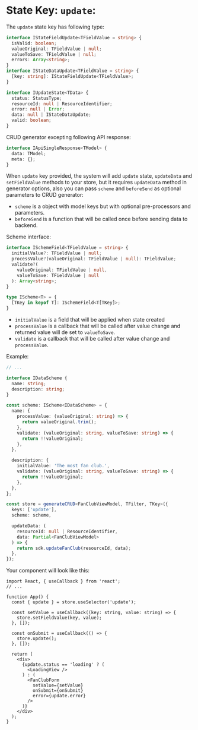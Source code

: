 # State Key: `update`:

The `update` state key has following type:

```typescript
interface IStateFieldUpdate<TFieldValue = string> {
  isValid: boolean;
  valueOriginal: TFieldValue | null;
  valueToSave: TFieldValue | null;
  errors: Array<string>;
}
interface IStateDataUpdate<TFieldValue = string> {
  [key: string]: IStateFieldUpdate<TFieldValue>;
}

interface IUpdateState<TData> {
  status: StatusType;
  resourceId: null | ResourceIdentifier;
  error: null | Error;
  data: null | IStateDataUpdate;
  valid: boolean;
}
```

CRUD generator excepting following API response:

```typescript
interface IApiSingleResponse<TModel> {
  data: TModel;
  meta: {};
}
```

When `update` key provided, the system will add `update` state, `updateData` and `setFieldValue` methods to your store, but it requires `updateData` method in generator options, also you can pass `scheme` and `beforeSend` as optional parameters to CRUD generator:

- `scheme` is a object with model keys but with optional pre-processors and parameters.
- `beforeSend` is a function that will be called once before sending data to backend.

Scheme interface:

```typescript
interface ISchemeField<TFieldValue = string> {
  initialValue?: TFieldValue | null;
  processValue?(valueOriginal: TFieldValue | null): TFieldValue;
  validate?(
    valueOriginal: TFieldValue | null,
    valueToSave: TFieldValue | null
  ): Array<string>;
}

type IScheme<T> = {
  [TKey in keyof T]: ISchemeField<T[TKey]>;
}
```

- `initialValue` is a field that will be applied when state created
- `processValue` is a callback that will be called after value change and returned value
  will de set to `valueToSave`.
- `validate` is a callback that will be called after value change and `processValue`.

Example:

```typescript
// ...

interface IDataScheme {
  name: string;
  description: string;
}

const scheme: IScheme<IDataScheme> = {
  name: {
    processValue: (valueOriginal: string) => {
      return valueOriginal.trim();
    },
    validate: (valueOriginal: string, valueToSave: string) => {
      return !!valueOriginal;
    },
  },

  description: {
    initialValue: 'The most fan club.',
    validate: (valueOriginal: string, valueToSave: string) => {
      return !!valueOriginal;
    },
  },
};

const store = generateCRUD<FanClubViewModel, TFilter, TKey>({
  keys: ['update'],
  scheme: scheme,

  updateData: (
    resourceId: null | ResourceIdentifier,
    data: Partial<FanClubViewModel>
  ) => {
    return sdk.updateFanClub(resourceId, data);
  },
});
```

Your component will look like this:

```tsx
import React, { useCallback } from 'react';
// ...

function App() {
  const { update } = store.useSelector('update');

  const setValue = useCallback((key: string, value: string) => {
    store.setFieldValue(key, value);
  }, []);

  const onSubmit = useCallback(() => {
    store.update();
  }, []);

  return (
    <div>
      {update.status == 'loading' ? (
        <LoadingView />
      ) : (
        <FanClubForm
          setValue={setValue}
          onSubmit={onSubmit}
          error={update.error}
        />
      )}
    </div>
  );
}
```
